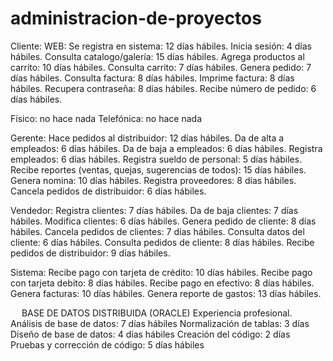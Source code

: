 # administracion-de-proyectos
Cliente: 
WEB:
Se registra en sistema: 12 días hábiles.
Inicia sesión: 4 días hábiles.
Consulta catalogo/galería: 15 días hábiles.
Agrega productos al carrito: 10 días hábiles.
Consulta carrito: 7 días hábiles.
Genera pedido: 7 días hábiles.
Consulta factura: 8 días hábiles.
Imprime factura: 8 días hábiles.
Recupera contraseña: 8 días hábiles.
Recibe número de pedido: 6 días hábiles.

Físico: no hace nada
Telefónica: no hace nada 

Gerente: 
Hace pedidos al distribuidor: 12 días hábiles.
Da de alta a empleados: 6 días hábiles.
Da de baja a empleados: 6 días hábiles.
Registra empleados: 6 días hábiles.
Registra sueldo de personal: 5 días hábiles.
Recibe reportes (ventas, quejas, sugerencias de todos): 15 días hábiles.
Genera nomina: 10 días hábiles.
Registra proveedores: 8 días hábiles.
Cancela pedidos de distribuidor: 6 días hábiles.

Vendedor:
Registra clientes: 7 días hábiles.
Da de baja clientes: 7 días hábiles.
Modifica clientes: 6 días hábiles.
Genera pedido de cliente: 8 días hábiles.
Cancela pedidos de clientes: 7 días hábiles.
Consulta datos del cliente: 6 días hábiles.
Consulta pedidos de cliente: 8 días hábiles.
Recibe pedidos de distribuidor: 9 días hábiles.

Sistema:
Recibe pago con tarjeta de crédito: 10 días hábiles.
Recibe pago con tarjeta debito: 8 días hábiles.
Recibe pago en efectivo: 8 días hábiles.
Genera facturas: 10 días hábiles.
Genera reporte de gastos: 13 días hábiles.








 
BASE DE DATOS DISTRIBUIDA (ORACLE)  Experiencia profesional.
Análisis de base de datos: 7 días hábiles
Normalización de tablas: 3 días
Diseño de base de datos: 4 días hábiles
Creación del código: 2 días
Pruebas y corrección de código: 5 días hábiles


